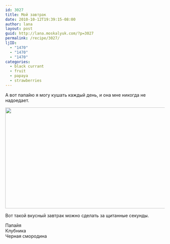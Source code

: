 ```yaml
---
id: 3027
title: Мой завтрак
date: 2010-10-12T19:39:15-08:00
author: lana
layout: post
guid: http://lana.moskalyuk.com/?p=3027
permalink: /recipe/3027/
ljID:
  - "1470"
  - "1470"
  - "1470"
categories:
  - black currant
  - fruit
  - papaya
  - strawberries
---
```

А вот папайю я могу кушать каждый день, и она мне никогда не надоедает.

<img loading="lazy" class="alignnone" title="papaya" src="http://farm5.static.flickr.com/4012/5076702033_5f6c2d0172_z.jpg" alt="" width="640" height="319" /> 

Вот такой вкусный завтрак можно сделать за щитанные секунды.

Папайя  
Клубника  
Черная смородина